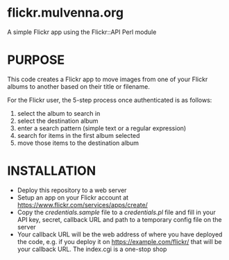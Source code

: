 # flickr.mulvenna.org
A simple Flickr app using the Flickr::API Perl module

# PURPOSE

This code creates a Flickr app to move images from one of your Flickr albums to another based on their title or filename.

For the Flickr user, the 5-step process once authenticated is as follows:

1. select the album to search in
2. select the destination album
3. enter a search pattern (simple text or a regular expression)
4. search for items in the first album selected
5. move those items to the destination album

# INSTALLATION

* Deploy this repository to a web server
* Setup an app on your Flickr account at https://www.flickr.com/services/apps/create/
* Copy the _credentials.sample_ file to a _credentials.pl_ file and fill in your API key, secret, callback URL and path to a temporary config file on the server
* Your callback URL will be the web address of where you have deployed the code, e.g. if you deploy it on https://example.com/flickr/ that will be your callback URL. The index.cgi is a one-stop shop

